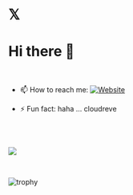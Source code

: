 # 𝕏
# Hi there 👋
<br>
<!--🤡;Loser;😭-->

<!--<a href="https://git.io/typing-svg"><img src="https://readme-typing-svg.demolab.com?font=Satisfy&pause=1000&color=0045DD&center=true&vCenter=true&width=435&lines=Turn+away+and+slam+the+door;%E5%91%8A%E5%88%AB%E8%BF%87%E5%8E%BB%E4%B8%8D%E7%95%99%E4%B8%80%E4%B8%9D%E7%89%B5%E6%8C%82;turnu+kaj+frapu+la+pordon;%E9%81%8E%E5%8E%BB%E3%81%AB%E5%88%A5%E3%82%8C%E3%82%92%E5%91%8A%E3%81%92%E3%81%A6%E5%B0%91%E3%81%97%E3%81%AE%E5%BF%83%E9%85%8D%E3%82%82%E6%AE%8B%E3%81%95%E3%81%AA%E3%81%84;Dreh+dich+weg+und+knall+die+T%C3%BCr+zu;Adieu+au+pass%C3%A9+sans+laisser+une+trace;%E5%91%8A%E5%88%A5%E9%81%8E%E5%8E%BB%E4%B8%8D%E7%95%99%E4%B8%80%E7%B5%B2%E7%89%BD%E6%8E%9B;%E0%B8%9A%E0%B8%AD%E0%B8%81%E0%B8%A5%E0%B8%B2%E0%B8%AD%E0%B8%94%E0%B8%B5%E0%B8%95%E0%B9%82%E0%B8%94%E0%B8%A2%E0%B9%84%E0%B8%A1%E0%B9%88%E0%B8%97%E0%B8%B4%E0%B9%89%E0%B8%87%E0%B8%A3%E0%B9%88%E0%B8%AD%E0%B8%87%E0%B8%A3%E0%B8%AD%E0%B8%A2;%D0%9F%D1%80%D0%BE%D1%89%D0%B0%D0%BD%D0%B8%D0%B5+%D1%81+%D0%BF%D1%80%D0%BE%D1%88%D0%BB%D1%8B%D0%BC;Vend+dig+v%C3%A6k+og+sm%C3%A6k+d%C3%B8ren" alt="Typing SVG" /></a>-->




<!--
**jerry-bit/jerry-bit** is a ✨ _special_ ✨ repository because its `README.md` (this file) appears on your GitHub profile.

Here are some ideas to get you started:-->

<!--- 🔭 I’m currently working on designing a compressed garbage bin ...
- 🌱 I’m currently learning machine design ...
 - 👯 I’m looking to collaborate on ... 
- 🤔 I’m looking for help with mathematics ...
- 💬 Ask me about hackintosh ...-->
- 📫 How to reach me: <a href="https://a.iridescent-lrj.xyz/" target="_blank"><img alt="Website" src="https://img.shields.io/website?up_color=brightgreen&up_message=Jerry%20L.%27s%20Homepage&url=https://a.iridescent-lrj.xyz"></a>
<!-- - 😄 Pronouns:  -->
- ⚡ Fun fact: haha ... cloudreve

<br>

<!---
![](https://github-readme-stats.vercel.app/api/top-langs/?username=jerry-bit&theme=dark&layout=compact)
-->

<br>

![](https://github-readme-stats.vercel.app/api?username=jerry-bit&show_icons=true&theme=dark&count_private=true)

<br>

![trophy](https://github-profile-trophy.vercel.app/?username=jerry-bit&theme=onedark)




<!--![](https://github-readme-stats.vercel.app/api/top-langs/?username=jerry-bit&theme=dark&layout=compact)

![](https://github-readme-stats.vercel.app/api?username=jerry-bit&show_icons=true&theme=dark&count_private=true)
-->



